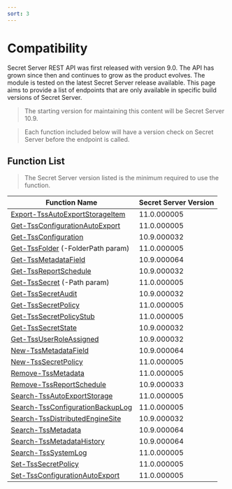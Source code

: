 ```yaml
---
sort: 3
---
```


# Compatibility

Secret Server REST API was first released with version 9.0. The API has grown since then and continues to grow as the product evolves. The module is tested on the latest Secret Server release available. This page aims to provide a list of endpoints that are only available in specific build versions of Secret Server.

> The starting version for maintaining this content will be Secret Server 10.9.

> Each function included below will have a version check on Secret Server before the endpoint is called.

## Function List

> The Secret Server version listed is the minimum required to use the function.

| **Function Name**                   | **Secret Server Version** |
| ----------------------------------- | ------------------------- |
| [Export-TssAutoExportStorageItem]   | 11.0.000005               |
| [Get-TssConfigurationAutoExport]    | 11.0.000005               |
| [Get-TssConfiguration]              | 10.9.000032               |
| [Get-TssFolder] (-FolderPath param) | 11.0.000005               |
| [Get-TssMetadataField]              | 10.9.000064               |
| [Get-TssReportSchedule]             | 10.9.000032               |
| [Get-TssSecret] (-Path param)       | 11.0.000005               |
| [Get-TssSecretAudit]                | 10.9.000032               |
| [Get-TssSecretPolicy]               | 11.0.000005               |
| [Get-TssSecretPolicyStub]           | 11.0.000005               |
| [Get-TssSecretState]                | 10.9.000032               |
| [Get-TssUserRoleAssigned]           | 10.9.000032               |
| [New-TssMetadataField]              | 10.9.000064               |
| [New-TssSecretPolicy]               | 11.0.000005               |
| [Remove-TssMetadata]                | 11.0.000005               |
| [Remove-TssReportSchedule]          | 10.9.000033               |
| [Search-TssAutoExportStorage]       | 11.0.000005               |
| [Search-TssConfigurationBackupLog]  | 11.0.000005               |
| [Search-TssDistributedEngineSite]   | 10.9.000032               |
| [Search-TssMetadata]                | 10.9.000064               |
| [Search-TssMetadataHistory]         | 10.9.000064               |
| [Search-TssSystemLog]               | 11.0.000005               |
| [Set-TssSecretPolicy]               | 11.0.000005               |
| [Set-TssConfigurationAutoExport]    | 11.0.000005               |

[Get-TssSecretAudit]:/thycotic.secretserver/commands/secrets/Get-TssSecretAudit
[Get-TssUserRoleAssigned]:/thycotic.secretserver/commands/users/Get-TssUserRoleAssigned
[Get-TssSecretState]:/thycotic.secretserver/commands/secrets/Get-TssSecretState
[Get-TssConfiguration]:/thycotic.secretserver/commands/configurations/Get-TssConfiguration
[Search-TssDistributedEngineSite]:/thycotic.secretserver/commands/distributed-engine/Search-TssDistributedEngineSite
[Search-TssMetadata]:/thycotic.secretserver/commands/metadata/Search-TssMetadata
[Get-TssFolder]:/thycotic.secretserver/commands/folders/Get-TssFolder
[Get-TssSecret]:/thycotic.secretserver/commands/secrets/Get-TssSecret
[Get-TssSecretPolicy]:/thycotic.secretserver/commands/secret-policies/Get-TssSecretPolicy
[Get-TssSecretPolicyStub]:/thycotic.secretserver/commands/secret-policies/Get-TssSecretPolicyStub
[Set-TssSecretPolicy]:/thycotic.secretserver/commands/secret-policies/Set-TssSecretPolicy
[Search-TssSystemLog]:/thycotic.secretserver/commands/diagnostics/Search-TssSystemLog
[Remove-TssMetadata]:/thycotic.secretserver/commands/metadata/Remove-TssMetadata
[Get-TssMetadataField]:/thycotic.secretserver/commands/metadata/Get-TssMetadataField
[New-TssMetadataField]:/thycotic.secretserver/commands/metadata/New-TssMetadataField
[Search-TssMetadataHistory]:/thycotic.secretserver/commands/metadata/Search-TssMetadataHistory
[Remove-TssReportSchedule]:/thycotic.secretserver/commands/reports/Remove-TssReportSchedule
[Get-TssReportSchedule]:/thycotic.secretserver/commands/reports/Get-TssReportSchedule
[Get-TssConfigurationAutoExport]:/thycotic.secretserver/commands/configurations/Get-TssConfigurationAutoExport
[Set-TssConfigurationAutoExport]:/thycotic.secretserver/commands/configurations/Set-TssConfigurationAutoExport
[Search-TssAutoExportStorage]:/thycotic.secretserver/commands/configurations/Search-TssAutoExportStorage
[Export-TssAutoExportStorageItem]:/thycotic.secretserver/commands/configurations/Export-TssAutoExportStorageItem
[Search-TssConfigurationBackupLog]:/thycotic.secretserver/commands/configurations/Search-TssConfigurationBackupLog
[New-TssSecretPolicy]:/thycotic.secretserver/commands/configurations/New-TssSecretPolicy